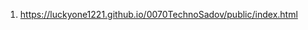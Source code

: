 <!-- https://github.com/luckyone1221/0070TechnoSadov -->

1. <https://luckyone1221.github.io/0070TechnoSadov/public/index.html>